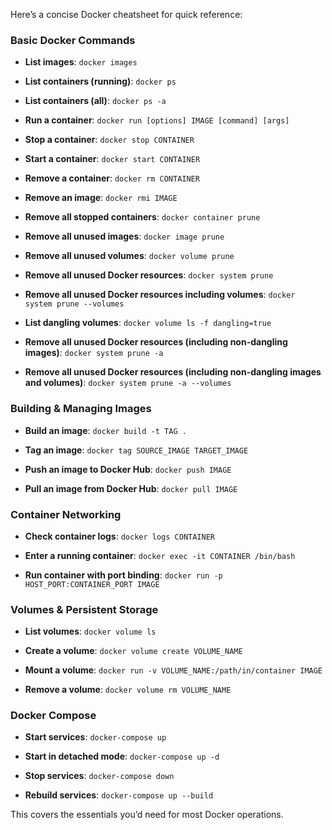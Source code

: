 Here’s a concise Docker cheatsheet for quick reference:

### **Basic Docker Commands**
- **List images**:
  `docker images`

- **List containers (running)**:
  `docker ps`

- **List containers (all)**:
  `docker ps -a`

- **Run a container**:
  `docker run [options] IMAGE [command] [args]`

- **Stop a container**:
  `docker stop CONTAINER`

- **Start a container**:
  `docker start CONTAINER`

- **Remove a container**:
  `docker rm CONTAINER`

- **Remove an image**:
  `docker rmi IMAGE`

- **Remove all stopped containers**:
  `docker container prune`

- **Remove all unused images**:
  `docker image prune`

- **Remove all unused volumes**:
  `docker volume prune`

- **Remove all unused Docker resources**:
  `docker system prune`

- **Remove all unused Docker resources including volumes**:
  `docker system prune --volumes`

- **List dangling volumes**:
  `docker volume ls -f dangling=true`

- **Remove all unused Docker resources (including non-dangling images)**:
  `docker system prune -a`

- **Remove all unused Docker resources (including non-dangling images and volumes)**:
  `docker system prune -a --volumes`

### **Building & Managing Images**
- **Build an image**:
  `docker build -t TAG .`

- **Tag an image**:
  `docker tag SOURCE_IMAGE TARGET_IMAGE`

- **Push an image to Docker Hub**:
  `docker push IMAGE`

- **Pull an image from Docker Hub**:
  `docker pull IMAGE`

### **Container Networking**
- **Check container logs**:
  `docker logs CONTAINER`

- **Enter a running container**:
  `docker exec -it CONTAINER /bin/bash`

- **Run container with port binding**:
  `docker run -p HOST_PORT:CONTAINER_PORT IMAGE`

### **Volumes & Persistent Storage**
- **List volumes**:
  `docker volume ls`

- **Create a volume**:
  `docker volume create VOLUME_NAME`

- **Mount a volume**:
  `docker run -v VOLUME_NAME:/path/in/container IMAGE`

- **Remove a volume**:
  `docker volume rm VOLUME_NAME`

### **Docker Compose**
- **Start services**:
  `docker-compose up`

- **Start in detached mode**:
  `docker-compose up -d`

- **Stop services**:
  `docker-compose down`

- **Rebuild services**:
  `docker-compose up --build`

This covers the essentials you’d need for most Docker operations.